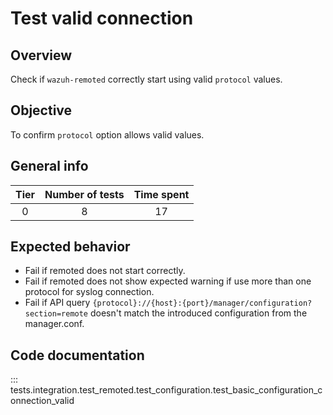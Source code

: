 # Test valid connection

## Overview 

Check if `wazuh-remoted` correctly start using valid `protocol` values.

## Objective

To confirm `protocol` option allows valid values.

## General info

|Tier | Number of tests | Time spent |
|:--:|:--:|:--:|
| 0 | 8 | 17 |

## Expected behavior

- Fail if remoted does not start correctly.
- Fail if remoted does not show expected warning if use more than one protocol for syslog connection.
- Fail if API query `{protocol}://{host}:{port}/manager/configuration?section=remote` doesn't match the 
  introduced configuration from the manager.conf.

## Code documentation

::: tests.integration.test_remoted.test_configuration.test_basic_configuration_connection_valid
